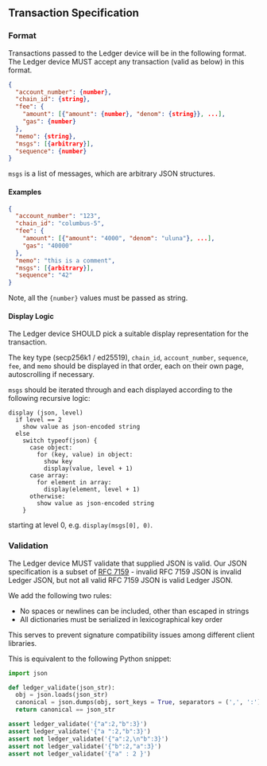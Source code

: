 Transaction Specification
-------------------------

### Format

Transactions passed to the Ledger device will be in the following format. The Ledger device MUST accept any transaction (valid as below) in this format.

```json
{
  "account_number": {number},
  "chain_id": {string},
  "fee": {
    "amount": [{"amount": {number}, "denom": {string}}, ...],
    "gas": {number}
  },
  "memo": {string},
  "msgs": [{arbitrary}],
  "sequence": {number}
}
```

`msgs` is a list of messages, which are arbitrary JSON structures.

#### Examples

```json
{
  "account_number": "123",
  "chain_id": "columbus-5",
  "fee": {
    "amount": [{"amount": "4000", "denom": "uluna"}, ...],
    "gas": "40000"
  },
  "memo": "this is a comment",
  "msgs": [{arbitrary}],
  "sequence": "42"
}
```

Note, all the `{number}` values must be passed as string.

#### Display Logic

The Ledger device SHOULD pick a suitable display representation for the transaction.

The key type (secp256k1 / ed25519), `chain_id`, `account_number`, `sequence`, `fee`, and `memo` should be displayed in that order, each on their own page, autoscrolling if necessary.

`msgs` should be iterated through and each displayed according to the following recursive logic:

```
display (json, level)
  if level == 2
    show value as json-encoded string
  else
    switch typeof(json) {
      case object:
        for (key, value) in object:
          show key
          display(value, level + 1)
      case array:
        for element in array:
          display(element, level + 1)
      otherwise:
        show value as json-encoded string
    }
```

starting at level 0, e.g. `display(msgs[0], 0)`.

### Validation

The Ledger device MUST validate that supplied JSON is valid. Our JSON specification is a subset of [RFC 7159](https://tools.ietf.org/html/rfc7159) - invalid RFC 7159 JSON is invalid Ledger JSON, but not all valid RFC 7159 JSON is valid Ledger JSON.

We add the following two rules:
- No spaces or newlines can be included, other than escaped in strings
- All dictionaries must be serialized in lexicographical key order

This serves to prevent signature compatibility issues among different client libraries.

This is equivalent to the following Python snippet:

```python
import json

def ledger_validate(json_str):
  obj = json.loads(json_str)
  canonical = json.dumps(obj, sort_keys = True, separators = (',', ':'))
  return canonical == json_str

assert ledger_validate('{"a":2,"b":3}')
assert ledger_validate('{"a ":2,"b":3}')
assert not ledger_validate('{"a":2,\n"b":3}')
assert not ledger_validate('{"b":2,"a":3}')
assert not ledger_validate('{"a" : 2 }')
```
